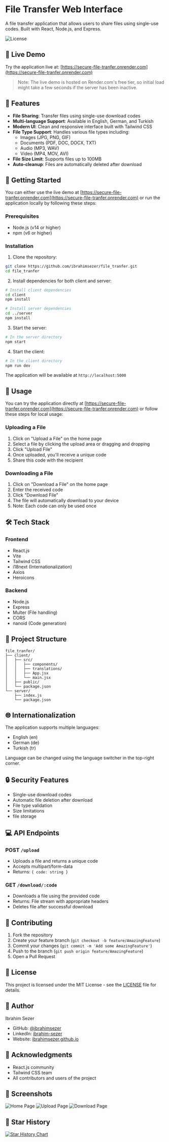 # File Transfer Web Interface

A  file transfer application that allows users to share files using single-use codes. Built with React, Node.js, and Express.

![License](https://img.shields.io/badge/license-MIT-blue.svg)

## 🌟 Live Demo

Try the application live at: [https://secure-file-tranfer.onrender.com](https://secure-file-tranfer.onrender.com)

> Note: The live demo is hosted on Render.com's free tier, so initial load might take a few seconds if the server has been inactive.

## 🌟 Features

- **File Sharing**: Transfer files using single-use download codes
- **Multi-language Support**: Available in English, German, and Turkish
- **Modern UI**: Clean and responsive interface built with Tailwind CSS
- **File Type Support**: Handles various file types including:
  - Images (JPG, PNG, GIF)
  - Documents (PDF, DOC, DOCX, TXT)
  - Audio (MP3, WAV)
  - Video (MP4, MOV, AVI)
- **File Size Limit**: Supports files up to 100MB
- **Auto-cleanup**: Files are automatically deleted after download

## 🚀 Getting Started

You can either use the live demo at [https://secure-file-tranfer.onrender.com](https://secure-file-tranfer.onrender.com) or run the application locally by following these steps:

### Prerequisites

- Node.js (v14 or higher)
- npm (v6 or higher)

### Installation

1. Clone the repository:
```bash
git clone https://github.com/ibrahimsezer/file_tranfer.git
cd file_tranfer
```
2. Install dependencies for both client and server:
```bash
# Install client dependencies
cd client
npm install

# Install server dependencies
cd ../server
npm install
```

3. Start the server:
```bash
# In the server directory
npm start
```

4. Start the client:
```bash
# In the client directory
npm run dev
```

The application will be available at `http://localhost:5000`

## 🔧 Usage

You can try the application directly at [https://secure-file-tranfer.onrender.com](https://secure-file-tranfer.onrender.com) or follow these steps for local usage: 

### Uploading a File

1. Click on "Upload a File" on the home page
2. Select a file by clicking the upload area or dragging and dropping
3. Click "Upload File"
4. Once uploaded, you'll receive a unique code
5. Share this code with the recipient

### Downloading a File

1. Click on "Download a File" on the home page
2. Enter the received code
3. Click "Download File"
4. The file will automatically download to your device
5. Note: Each code can only be used once

## 🛠️ Tech Stack

### Frontend
- React.js
- Vite
- Tailwind CSS
- i18next (Internationalization)
- Axios
- Heroicons

### Backend
- Node.js
- Express
- Multer (File handling)
- CORS
- nanoid (Code generation)

## 📁 Project Structure

```
file_tranfer/
├── client/
│   ├── src/
│   │   ├── components/
│   │   ├── translations/
│   │   ├── App.jsx
│   │   └── main.jsx
│   ├── public/
│   └── package.json
└── server/
    ├── index.js
    └── package.json
```

## 🌐 Internationalization

The application supports multiple languages:
- English (en)
- German (de)
- Turkish (tr)

Language can be changed using the language switcher in the top-right corner.

## 🔒 Security Features

- Single-use download codes
- Automatic file deletion after download
- File type validation
- Size limitations
- file storage

## 💻 API Endpoints

### POST `/upload`
- Uploads a file and returns a unique code
- Accepts multipart/form-data
- Returns: `{ code: string }`

### GET `/download/:code`
- Downloads a file using the provided code
- Returns: File stream with appropriate headers
- Deletes file after successful download

## 🤝 Contributing

1. Fork the repository
2. Create your feature branch (`git checkout -b feature/AmazingFeature`)
3. Commit your changes (`git commit -m 'Add some AmazingFeature'`)
4. Push to the branch (`git push origin feature/AmazingFeature`)
5. Open a Pull Request

## 📝 License

This project is licensed under the MIT License - see the [LICENSE](LICENSE) file for details.

## 👤 Author

Ibrahim Sezer
- GitHub: [@ibrahimsezer](https://github.com/ibrahimsezer)
- LinkedIn: [ibrahim-sezer](https://www.linkedin.com/in/ibrahim-sezer/)
- Website: [ibrahimsezer.github.io](https://ibrahimsezer.github.io)

## 🙏 Acknowledgments

- React.js community
- Tailwind CSS team
- All contributors and users of the project

## 📸 Screenshots

![Home Page](client/src/assets/screenshots/home.png)
![Upload Page](client/src/assets/screenshots/upload.png)
![Download Page](client/src/assets/screenshots/download.png)

## 🌟 Star History

[![Star History Chart](https://api.star-history.com/svg?repos=ibrahimsezer/secure_file_tranfer&type=Date)](https://star-history.com/#ibrahimsezer/secure_file_tranfer&Date)

